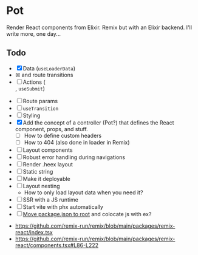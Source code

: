 # Pot

Render React components from Elixir. Remix but with an Elixir backend. I'll write more, one day...

## Todo

- [x] Data (`useLoaderData`)
- [x] <Link> and route transitions
- [ ] Actions (<Form>, `useSubmit`)
- [ ] Route params
- [ ] `useTransition`
- [ ] Styling
- [x] Add the concept of a controller (Pot?) that defines the React component, props, and stuff.
  - [ ] How to define custom headers
  - [ ] How to 404 (also done in loader in Remix)
- [ ] Layout components
- [ ] Robust error handling during navigations
- [ ] Render .heex layout
- [ ] Static string
- [ ] Make it deployable
- [ ] Layout nesting
  - How to only load layout data when you need it?
- [ ] SSR with a JS runtime
- [ ] Start vite with phx automatically
- [ ] [Move package.json to root](https://sourcegraph.com/search?q=context:global+type:path+file:package.json%24+repo:has.path%28mix.exs%29&patternType=standard&sm=1) and colocate js with ex?

- https://github.com/remix-run/remix/blob/main/packages/remix-react/index.tsx
- https://github.com/remix-run/remix/blob/main/packages/remix-react/components.tsx#L86-L222
